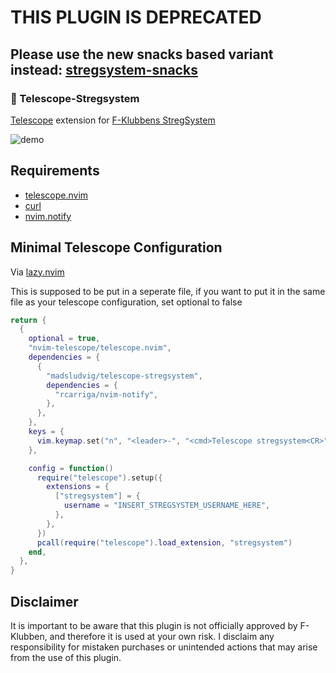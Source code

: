 
# THIS PLUGIN IS DEPRECATED
## Please use the new snacks based variant instead: [stregsystem-snacks](https://github.com/madsludvig/stregsystem-snacks)


### 🔭 Telescope-Stregsystem
[Telescope](https://github.com/nvim-telescope/telescope.nvim) extension for [F-Klubbens StregSystem](https://github.com/f-klubben/stregsystemet)

![demo](assets/demo.gif)
## Requirements
- [telescope.nvim](https://github.com/nvim-telescope/telescope.nvim)
- [curl](https://curl.se/)
- [nvim.notify](https://github.com/rcarriga/nvim-notify)

## Minimal Telescope Configuration
Via [lazy.nvim](https://github.com/folke/lazy.nvim)

This is supposed to be put in a seperate file, if you want to put it in the same file as your telescope configuration, set optional to false
```lua
return {
  {
    optional = true,
    "nvim-telescope/telescope.nvim",
    dependencies = {
      {
        "madsludvig/telescope-stregsystem",
        dependencies = {
          "rcarriga/nvim-notify",
        },
      },
    },
    keys = {
      vim.keymap.set("n", "<leader>-", "<cmd>Telescope stregsystem<CR>", { desc = "[-]StregSystem" }),
    },

    config = function()
      require("telescope").setup({
        extensions = {
          ["stregsystem"] = {
            username = "INSERT_STREGSYSTEM_USERNAME_HERE",
          },
        },
      })
      pcall(require("telescope").load_extension, "stregsystem")
    end,
  },
}

```
## Disclaimer
It is important to be aware that this plugin is not officially approved by F-Klubben, and therefore it is used at your own risk. 
I disclaim any responsibility for mistaken purchases or unintended actions that may arise from the use of this plugin.
